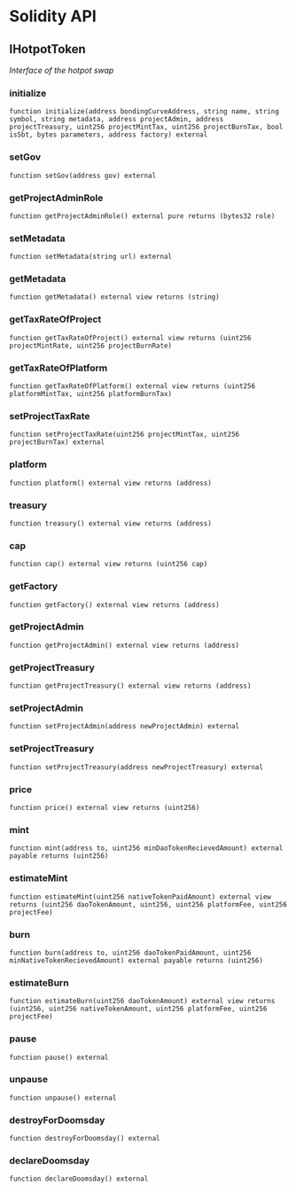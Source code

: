 # Solidity API

## IHotpotToken

_Interface of the hotpot swap_

### initialize

```solidity
function initialize(address bondingCurveAddress, string name, string symbol, string metadata, address projectAdmin, address projectTreasury, uint256 projectMintTax, uint256 projectBurnTax, bool isSbt, bytes parameters, address factory) external
```

### setGov

```solidity
function setGov(address gov) external
```

### getProjectAdminRole

```solidity
function getProjectAdminRole() external pure returns (bytes32 role)
```

### setMetadata

```solidity
function setMetadata(string url) external
```

### getMetadata

```solidity
function getMetadata() external view returns (string)
```

### getTaxRateOfProject

```solidity
function getTaxRateOfProject() external view returns (uint256 projectMintRate, uint256 projectBurnRate)
```

### getTaxRateOfPlatform

```solidity
function getTaxRateOfPlatform() external view returns (uint256 platformMintTax, uint256 platformBurnTax)
```

### setProjectTaxRate

```solidity
function setProjectTaxRate(uint256 projectMintTax, uint256 projectBurnTax) external
```

### platform

```solidity
function platform() external view returns (address)
```

### treasury

```solidity
function treasury() external view returns (address)
```

### cap

```solidity
function cap() external view returns (uint256 cap)
```

### getFactory

```solidity
function getFactory() external view returns (address)
```

### getProjectAdmin

```solidity
function getProjectAdmin() external view returns (address)
```

### getProjectTreasury

```solidity
function getProjectTreasury() external view returns (address)
```

### setProjectAdmin

```solidity
function setProjectAdmin(address newProjectAdmin) external
```

### setProjectTreasury

```solidity
function setProjectTreasury(address newProjectTreasury) external
```

### price

```solidity
function price() external view returns (uint256)
```

### mint

```solidity
function mint(address to, uint256 minDaoTokenRecievedAmount) external payable returns (uint256)
```

### estimateMint

```solidity
function estimateMint(uint256 nativeTokenPaidAmount) external view returns (uint256 daoTokenAmount, uint256, uint256 platformFee, uint256 projectFee)
```

### burn

```solidity
function burn(address to, uint256 daoTokenPaidAmount, uint256 minNativeTokenRecievedAmount) external payable returns (uint256)
```

### estimateBurn

```solidity
function estimateBurn(uint256 daoTokenAmount) external view returns (uint256, uint256 nativeTokenAmount, uint256 platformFee, uint256 projectFee)
```

### pause

```solidity
function pause() external
```

### unpause

```solidity
function unpause() external
```

### destroyForDoomsday

```solidity
function destroyForDoomsday() external
```

### declareDoomsday

```solidity
function declareDoomsday() external
```

